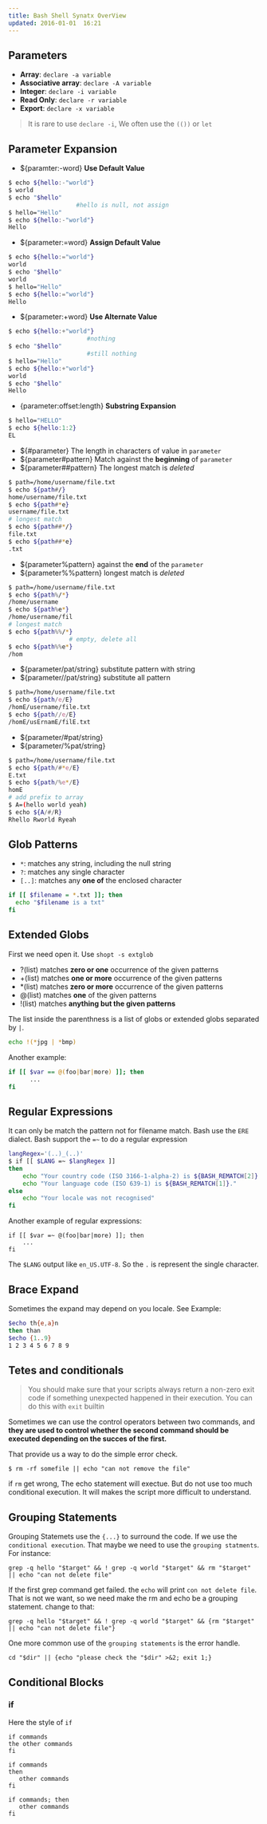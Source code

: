 ```yaml
---
title: Bash Shell Synatx OverView
updated: 2016-01-01  16:21
---
```


## Parameters

+ **Array**: `declare -a variable` 
+ **Associative array**: `declare -A variable`
+ **Integer**: `declare -i variable`
+ **Read Only**: `declare -r variable`
+ **Export**: `declare -x variable`

> It is rare to use `declare -i`, We often use the `(())` or `let`


## Parameter Expansion

+ ${paramter:-word} **Use Default Value**

```bash
$ echo ${hello:-"world"} 
$ world
$ echo "$hello"
                   #hello is null, not assign
$ hello="Hello"
$ echo ${hello:-"world"}
Hello
```
+ ${parameter:=word} **Assign Default Value**

```bash
$ echo ${hello:="world"} 
world
$ echo "$hello"
world                
$ hello="Hello"
$ echo ${hello:="world"}
Hello
```

+ ${parameter:+word}  **Use Alternate Value**

```bash
$ echo ${hello:+"world"} 
                      #nothing 
$ echo "$hello"
                      #still nothing
$ hello="Hello"
$ echo ${hello:+"world"}
world
$ echo "$hello"
Hello
```

+ {parameter:offset:length} **Substring Expansion**

```bash
$ hello="HELLO"
$ echo ${hello:1:2}
EL
```

+ ${#parameter}  The length in characters of value in `parameter`
+ ${parameter#pattern} Match against the **beginning** of `parameter`
+ ${parameter##pattern}  The longest match is *deleted*

```bash
$ path=/home/username/file.txt
$ echo ${path#/}
home/username/file.txt
$ echo ${path#*e}
username/file.txt
# longest match
$ echo ${path##*/}
file.txt
$ echo ${path##*e}
.txt
```

+ ${parameter%pattern} against the **end** of the `parameter`
+ ${parameter%%pattern} longest match is *deleted*

```bash
$ path=/home/username/file.txt
$ echo ${path%/*}
/home/username
$ echo ${path%e*}
/home/username/fil
# longest match
$ echo ${path%%/*}
                 # empty, delete all
$ echo ${path%%e*}
/hom
```

+ ${parameter/pat/string}  substitute pattern with string 
+ ${parameter//pat/string} substitute all pattern

```bash
$ path=/home/username/file.txt
$ echo ${path/e/E}
/homE/username/file.txt
$ echo ${path//e/E}
/homE/usErnamE/filE.txt
```
+ ${parameter/#pat/string} 
+ ${parameter/%pat/string}

```bash
$ path=/home/username/file.txt
$ echo ${path/#*e/E}
E.txt
$ echo ${path/%e*/E}
homE
# add prefix to array
$ A=(hello world yeah)
$ echo ${A/#/R}
Rhello Rworld Ryeah
```

## Glob Patterns

+ `*`: matches any string, including the null string
+ `?`: matches any single character
+ `[..]`: matches any **one of** the enclosed character

```bash
if [[ $filename = *.txt ]]; then 
  echo "$filename is a txt"
fi
```

## Extended Globs

First we need open it. Use `shopt -s extglob`

+ ?(list)  matches **zero or one** occurrence of the given patterns
+ +(list)  matches **one or more** occurrence of the given patterns
+ *(list)  matches **zero or more** occurrence of the given patterns
+ @(list)  matches **one** of the given patterns
+ !(list)  matches **anything but the given patterns**

The list inside the parenthness is a list of globs or extended globs separated by `|`.

```bash
echo !(*jpg | *bmp)
```
Another example:

```bash
if [[ $var == @(foo|bar|more) ]]; then
      ...
fi
```

## Regular Expressions

It can only be match the pattern not for filename match. Bash use the `ERE` dialect. Bash
support the `=~` to do a regular expression

```bash
langRegex='(..)_(..)'
$ if [[ $LANG =~ $langRegex ]]
then
    echo "Your country code (ISO 3166-1-alpha-2) is ${BASH_REMATCH[2]}."
    echo "Your language code (ISO 639-1) is ${BASH_REMATCH[1]}."
else
    echo "Your locale was not recognised"
fi
```

Another example of regular expressions:

```
if [[ $var =~ @(foo|bar|more) ]]; then
	...
fi
```

The `$LANG` output like `en_US.UTF-8`. So the `.` is represent the single character.

## Brace Expand
Sometimes the expand may depend on you locale. See Example:

```bash
$echo th{e,a}n
then than
$echo {1..9}
1 2 3 4 5 6 7 8 9
```

## Tetes and conditionals

> You should make sure that your scripts always return a non-zero exit code if something unexpected happened in their execution. You can do this with `exit` builtin

Sometimes we can use the control operators between two commands, and **they are used to control whether the second command should be executed depending on the succes of the first.**

That provide us a way to do the simple error check.

```
$ rm -rf somefile || echo "can not remove the file"
```

if `rm` get wrong, The echo statement will exectue. But do not use too much conditional execution. It will makes the script more difficult to understand.

## Grouping Statements

Grouping Statemets use the `{...}` to surround the code. If we use the `conditional execution`. That maybe we need to use the `grouping statments`. For instance:

```
grep -q hello "$target" && ! grep -q world "$target" && rm "$target" || echo "can not delete file"
```

If the first grep command get failed. the `echo` will print `con not delete file`. That is not we want, so we need make the rm and echo be a grouping statement. change to that:

```
grep -q hello "$target" && ! grep -q world "$target" && {rm "$target" || echo "can not delete file"}
```

One more common use of the `grouping statements` is the error handle.

```
cd "$dir" || {echo "please check the "$dir" >&2; exit 1;}
```


## Conditional Blocks 

### if 

Here the style of `if`

```
if commands
the other commands
fi

if commands
then
   other commands
fi

if commands; then
   other commands
fi
```


